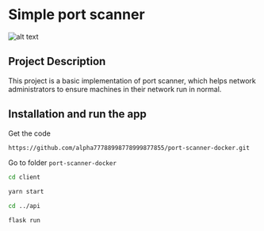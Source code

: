 # Simple port scanner
![alt text](https://raw.githubusercontent.com/alpha77788998778999877855/port-scanner-docker/master/markdown/img/simple-port-scanner.gif)

## Project Description
This project is a basic implementation of port scanner, which helps network administrators to ensure machines in their network run in normal.

## Installation and run the app
Get the code
```bash
https://github.com/alpha77788998778999877855/port-scanner-docker.git
```
Go to folder `port-scanner-docker`
```bash
cd client
```
```bash
yarn start
```
```bash
cd ../api
```
```bash
flask run
```
